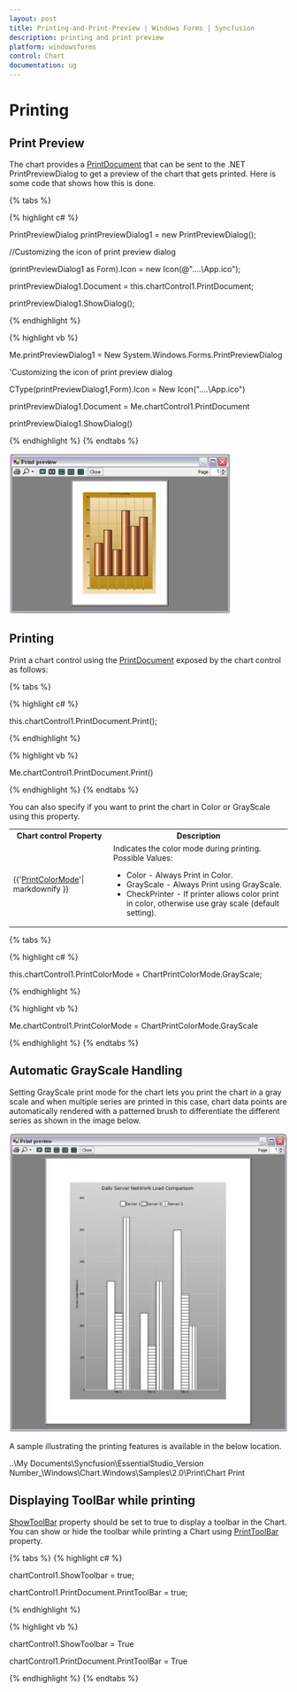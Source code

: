 ```yaml
---
layout: post
title: Printing-and-Print-Preview | Windows Forms | Syncfusion
description: printing and print preview 
platform: windowsforms
control: Chart
documentation: ug
---
```


# Printing

## Print Preview

The chart provides a [PrintDocument](https://help.syncfusion.com/cr/cref_files/windowsforms/chart/Syncfusion.Chart.Windows~Syncfusion.Windows.Forms.Chart.ChartControl~PrintDocument.html) that can be sent to the .NET PrintPreviewDialog to get a preview of the chart that gets printed. Here is some code that shows how this is done.

{% tabs %}  

{% highlight c# %}

PrintPreviewDialog printPreviewDialog1 = new PrintPreviewDialog();

//Customizing the icon of print preview dialog

(printPreviewDialog1 as Form).Icon = new Icon(@"..\..\App.ico");

printPreviewDialog1.Document = this.chartControl1.PrintDocument;

printPreviewDialog1.ShowDialog();

{% endhighlight %}

{% highlight vb %}

Me.printPreviewDialog1 = New System.Windows.Forms.PrintPreviewDialog

'Customizing the icon of print preview dialog

CType(printPreviewDialog1,Form).Icon = New Icon("..\..\App.ico")

printPreviewDialog1.Document = Me.chartControl1.PrintDocument

printPreviewDialog1.ShowDialog()

{% endhighlight %}
{% endtabs %}

![](Printing-and-Print-Preview_images/Printing-and-Print-Preview_img1.jpeg)

## Printing

Print a chart control using the [PrintDocument](https://help.syncfusion.com/cr/cref_files/windowsforms/chart/Syncfusion.Chart.Windows~Syncfusion.Windows.Forms.Chart.ChartControl~PrintDocument.html) exposed by the chart control as follows:

{% tabs %}  

{% highlight c# %}

this.chartControl1.PrintDocument.Print();

{% endhighlight %}

{% highlight vb %}

Me.chartControl1.PrintDocument.Print()

{% endhighlight %}
{% endtabs %}

You can also specify if you want to print the chart in Color or GrayScale using this property.

<table>
<tr>
<th>
Chart control Property
</th>
<th>
Description
</th>
</tr>
<tr>
<td>

{{'[PrintColorMode](https://help.syncfusion.com/cr/cref_files/windowsforms/chart/Syncfusion.Chart.Windows~Syncfusion.Windows.Forms.Chart.ChartControl~PrintColorMode.html)'| markdownify }}
</td>
<td>
Indicates the color mode during printing. Possible Values: <ul><li>Color - Always Print in Color.</li><li>GrayScale - Always Print using GrayScale.</li><li>CheckPrinter - If printer allows color print in color, otherwise use gray scale (default setting).</li></ul></td></tr>
</table>

{% tabs %}  

{% highlight c# %}

this.chartControl1.PrintColorMode = ChartPrintColorMode.GrayScale;

{% endhighlight %}

{% highlight vb %}

Me.chartControl1.PrintColorMode = ChartPrintColorMode.GrayScale

{% endhighlight %}
{% endtabs %}

## Automatic GrayScale Handling

Setting GrayScale print mode for the chart lets you print the chart in a gray scale and when multiple series are printed in this case, chart data points are automatically rendered with a patterned brush to differentiate the different series as shown in the image below.

![](Printing-and-Print-Preview_images/Printing-and-Print-Preview_img2.jpeg)

A sample illustrating the printing features is available in the below location.

..\My Documents\Syncfusion\EssentialStudio\_Version Number_\Windows\Chart.Windows\Samples\2.0\Print\Chart Print

## Displaying ToolBar while printing

[ShowToolBar](https://help.syncfusion.com/cr/cref_files/windowsforms/chart/Syncfusion.Chart.Windows~Syncfusion.Windows.Forms.Chart.ChartControl~ShowToolbar.html) property should be set to true to display a toolbar in the Chart. You can show or hide the toolbar while printing a Chart using [PrintToolBar](https://help.syncfusion.com/cr/cref_files/windowsforms/chart/Syncfusion.Chart.Windows~Syncfusion.Windows.Forms.Chart.ChartPrintDocument~PrintToolBar.html) property. 

{% tabs %}  {% highlight c# %}

chartControl1.ShowToolbar = true;

chartControl1.PrintDocument.PrintToolBar = true;

{% endhighlight %}

{% highlight vb %}

chartControl1.ShowToolbar = True

chartControl1.PrintDocument.PrintToolBar = True

{% endhighlight %}
{% endtabs %}